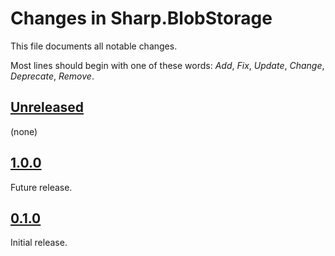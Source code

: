 # Changes in Sharp.BlobStorage
This file documents all notable changes.

Most lines should begin with one of these words:
*Add*, *Fix*, *Update*, *Change*, *Deprecate*, *Remove*.

## [Unreleased](https://github.com/sharpjs/Sharp.BlobStorage/compare/v1.0.0..HEAD)
(none)

## [1.0.0](https://github.com/sharpjs/Sharp.BlobStorage/compare/v0.1.0..v1.0.0)
Future release.

## [0.1.0](https://github.com/sharpjs/Sharp.BlobStorage/tree/v0.1.0)
Initial release.

